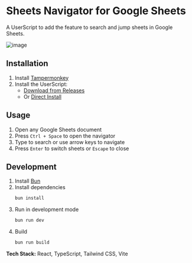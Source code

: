 # Sheets Navigator for Google Sheets

A UserScript to add the feature to search and jump sheets in Google Sheets.

![image](https://github.com/user-attachments/assets/e0bcf014-ff90-4849-a9c0-d2ca7e5a93e6)

## Installation

1. Install [Tampermonkey](https://tampermonkey.net/)
2. Install the UserScript:
   - [Download from Releases](https://github.com/kot149/gsheets-navigator/releases)
   - Or [Direct Install](https://github.com/kot149/gsheets-navigator/releases/latest/download/gsheets-navigator.user.js)

## Usage

1. Open any Google Sheets document
2. Press `Ctrl + Space` to open the navigator
3. Type to search or use arrow keys to navigate
4. Press `Enter` to switch sheets or `Escape` to close

## Development

1. Install [Bun](https://bun.sh/)
2. Install dependencies
   ```sh
   bun install
   ```
3. Run in development mode
   ```sh
   bun run dev
   ```
4. Build
   ```sh
   bun run build
   ```

**Tech Stack:** React, TypeScript, Tailwind CSS, Vite
